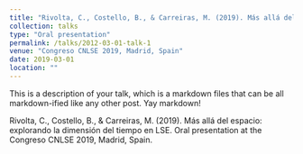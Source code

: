 ```yaml
---
title: "Rivolta, C., Costello, B., & Carreiras, M. (2019). Más allá del espacio: explorando la dimensión del tiempo en LSE"
collection: talks
type: "Oral presentation"
permalink: /talks/2012-03-01-talk-1
venue: "Congreso CNLSE 2019, Madrid, Spain"
date: 2019-03-01
location: ""
---
```


This is a description of your talk, which is a markdown files that can be all markdown-ified like any other post. Yay markdown!

Rivolta, C., Costello, B., & Carreiras, M. (2019). Más allá del espacio: explorando la dimensión del tiempo en LSE. Oral presentation at the Congreso CNLSE 2019, Madrid, Spain.
